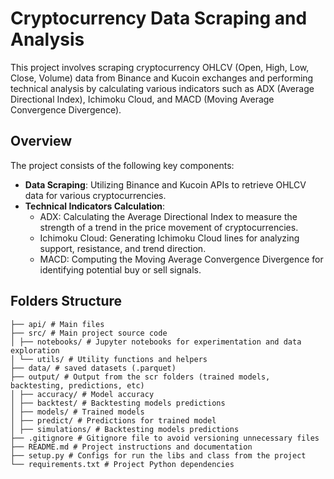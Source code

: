 # Cryptocurrency Data Scraping and Analysis

This project involves scraping cryptocurrency OHLCV (Open, High, Low, Close, Volume) data from Binance and Kucoin exchanges and performing technical analysis by calculating various indicators such as ADX (Average Directional Index), Ichimoku Cloud, and MACD (Moving Average Convergence Divergence).

## Overview

The project consists of the following key components:

- **Data Scraping**: Utilizing Binance and Kucoin APIs to retrieve OHLCV data for various cryptocurrencies.
- **Technical Indicators Calculation**:
  - ADX: Calculating the Average Directional Index to measure the strength of a trend in the price movement of cryptocurrencies.
  - Ichimoku Cloud: Generating Ichimoku Cloud lines for analyzing support, resistance, and trend direction.
  - MACD: Computing the Moving Average Convergence Divergence for identifying potential buy or sell signals.

## Folders Structure

    ├── api/ # Main files
    ├── src/ # Main project source code
    │ ├── notebooks/ # Jupyter notebooks for experimentation and data exploration
    │ └── utils/ # Utility functions and helpers
    ├── data/ # saved datasets (.parquet)
    ├── output/ # Output from the scr folders (trained models, backtesting, predictions, etc)
    │ ├── accuracy/ # Model accuracy
    │ ├── backtest/ # Backtesting models predictions
    │ ├── models/ # Trained models
    │ ├── predict/ # Predictions for trained model
    │ ├── simulations/ # Backtesting models predictions
    ├── .gitignore # Gitignore file to avoid versioning unnecessary files
    ├── README.md # Project instructions and documentation
    ├── setup.py # Configs for run the libs and class from the project
    └── requirements.txt # Project Python dependencies
